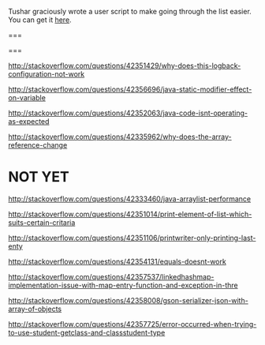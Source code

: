 Tushar graciously wrote a user script to make going through the list easier. You can get it [here](https://github.com/tusharjadhav219/Userscript-for-delete-candidates).

===

===

http://stackoverflow.com/questions/42351429/why-does-this-logback-configuration-not-work

http://stackoverflow.com/questions/42356696/java-static-modifier-effect-on-variable

http://stackoverflow.com/questions/42352063/java-code-isnt-operating-as-expected

http://stackoverflow.com/questions/42335962/why-does-the-array-reference-change

NOT YET
=====

http://stackoverflow.com/questions/42333460/java-arraylist-performance

http://stackoverflow.com/questions/42351014/print-element-of-list-which-suits-certain-critaria

http://stackoverflow.com/questions/42351106/printwriter-only-printing-last-enty

http://stackoverflow.com/questions/42354131/equals-doesnt-work

http://stackoverflow.com/questions/42357537/linkedhashmap-implementation-issue-with-map-entry-function-and-exception-in-thre

http://stackoverflow.com/questions/42358008/gson-serializer-json-with-array-of-objects

http://stackoverflow.com/questions/42357725/error-occurred-when-trying-to-use-student-getclass-and-classstudent-type